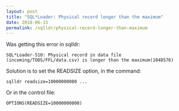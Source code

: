 ```yaml
---
layout: post
title: "SQL*Loader: Physical record longer than the maximum"
date: 2018-06-15
permalink: /sqlldr/physical-record-longer-than-maximum
---
```

Was getting this error in sqlldr:
```
SQL*Loader-510: Physical record in data file (incoming/TODS/FFL/data.csv) is longer than the maximum(1048576)
```

Solution is to set the READSIZE option, in the command:
```
sqlldr readsize=10000000000 ...
```

Or in the control file:
```
OPTIONS(READSIZE=10000000000)
```
